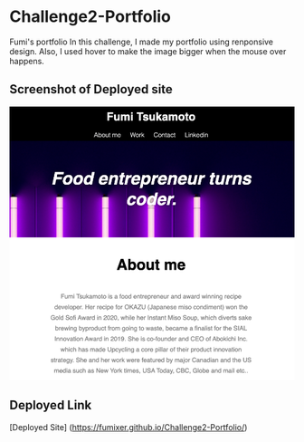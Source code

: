 # Challenge2-Portfolio
Fumi's portfolio
In this challenge, I made my portfolio using renponsive design.
Also, I used hover to make the image bigger when the mouse over happens. 

## Screenshot of Deployed site

![Screenshot](./assets/images/Screenshot.png)


## Deployed Link
[Deployed Site] (https://fumixer.github.io/Challenge2-Portfolio/)